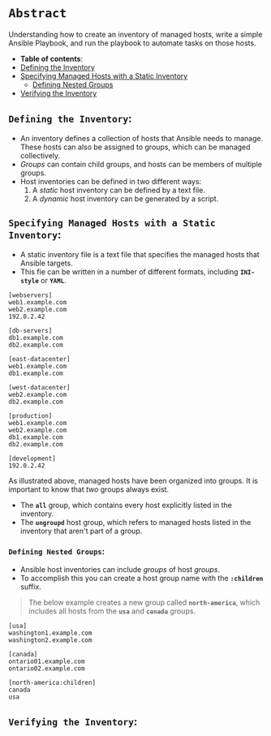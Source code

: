 # **`Abstract`**

Understanding how  to create an inventory of managed hosts, write a simple Ansible Playbook, and run the playbook to automate tasks on those hosts.

-  **Table of contents**:
  - [Defining the Inventory](#defining-the-inventory)
  - [Specifying Managed Hosts with a Static Inventory](#specifying-managed-hostss-with-a-static-inventory)
    - [Defining Nested Groups](#defining-nested-groups)
  - [Verifying the Inventory](#verifying-the-inventory)


## **`Defining the Inventory`**:

- An inventory defines a collection of hosts that Ansible needs to manage. 
These hosts can also be assigned to groups, which can be managed collectively. 
- *Groups* can contain child groups, and hosts can be members of multiple groups. 
- Host inventories can be defined in two different ways:
  1. A *static* host inventory can be defined by a text file. 
  2. A *dynamic* host inventory can be generated by a script.


## **`Specifying Managed Hosts with a Static Inventory`**:

- A static inventory file is a text file that specifies the managed hosts that Ansible targets. 
- This fie can be written in a number of different formats, including **`INI-style`** or **`YAML`**. 

```text
[webservers]
web1.example.com
web2.example.com
192.0.2.42

[db-servers]
db1.example.com
db2.example.com

[east-datacenter]
web1.example.com
db1.example.com

[west-datacenter]
web2.example.com
db2.example.com

[production]
web1.example.com
web2.example.com
db1.example.com
db2.example.com

[development]
192.0.2.42
```

As illustrated above, managed hosts have been organized into groups. It is important to know that *two* groups always exist.
 - The **`all`** group, which contains every host explicitly listed in the inventory.
 - The **`ungroupd`** host group, which refers to managed hosts listed in the inventory that aren't part of a group.


### **`Defining Nested Groups`**:

- Ansible host inventories can include *groups* of host *groups*. 
- To accomplish this you can create a host group name with the **`:children`** suffix. 

> The below example creates a new group called **`north-america`**, which includes all hosts from the **`usa`** and **`canada`** groups.

```text
[usa]
washington1.example.com
washington2.example.com

[canada]
ontario01.example.com
ontario02.example.com

[north-america:children]
canada
usa
```


## **`Verifying the Inventory`**:



